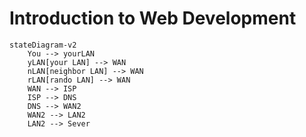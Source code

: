 # Introduction to Web Development

```mermaid
stateDiagram-v2
    You --> yourLAN
    yLAN[your LAN] --> WAN
    nLAN[neighbor LAN] --> WAN
    rLAN[rando LAN] --> WAN
    WAN --> ISP
    ISP --> DNS
    DNS --> WAN2
    WAN2 --> LAN2
    LAN2 --> Sever
```


